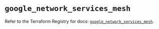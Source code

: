 # `google_network_services_mesh`

Refer to the Terraform Registry for docs: [`google_network_services_mesh`](https://registry.terraform.io/providers/hashicorp/google/6.49.1/docs/resources/network_services_mesh).
